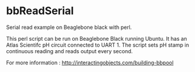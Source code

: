 bbReadSerial
============

Serial read example on Beaglebone black with perl. 

This perl script can be run on Beaglebone Black running Ubuntu. It has an Atlas Scientifc pH circuit connected to UART 1. The script sets pH stamp in continuous reading and reads output every second.

For more information : http://interactingobjects.com/building-bbpool
